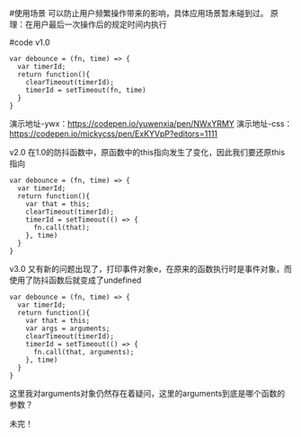 #使用场景
可以防止用户频繁操作带来的影响，具体应用场景暂未碰到过。
原理：在用户最后一次操作后的规定时间内执行

#code
v1.0
```
var debounce = (fn, time) => {
  var timerId;
  return function(){
    clearTimeout(timerId);
    timerId = setTimeout(fn, time)
  }
}
```
演示地址-ywx：https://codepen.io/yuwenxia/pen/NWxYRMY
演示地址-css：https://codepen.io/mickycss/pen/ExKYVpP?editors=1111

v2.0
在1.0的防抖函数中，原函数中的this指向发生了变化，因此我们要还原this指向
```
var debounce = (fn, time) => {
  var timerId;
  return function(){
    var that = this;
    clearTimeout(timerId);
    timerId = setTimeout(() => {
      fn.call(that);
    }, time)
  }
}
```
v3.0
又有新的问题出现了，打印事件对象e，在原来的函数执行时是事件对象，而使用了防抖函数后就变成了undefined
```
var debounce = (fn, time) => {
  var timerId;
  return function(){
    var that = this;
    var args = arguments;
    clearTimeout(timerId);
    timerId = setTimeout(() => {
      fn.call(that, arguments);
    }, time)
  }
}
```
这里我对arguments对象仍然存在着疑问，这里的arguments到底是哪个函数的参数？

未完！
